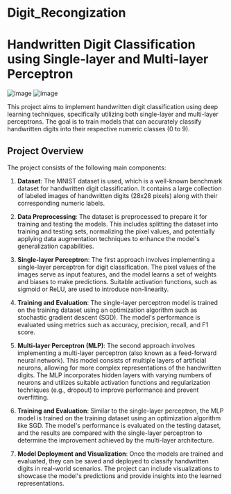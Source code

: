 # Digit_Recongization
# Handwritten Digit Classification using Single-layer and Multi-layer Perceptron
![image](https://github.com/Palakg023/Digit_Recongization/assets/91871427/6543cc1a-7d7d-4826-ad76-4de1290a09b0)
![image](https://github.com/Palakg023/Digit_Recongization/assets/91871427/9aa4a93b-7e7c-4a5f-adb6-35c2a4dd198a)


This project aims to implement handwritten digit classification using deep learning techniques, specifically utilizing both single-layer and multi-layer perceptrons. The goal is to train models that can accurately classify handwritten digits into their respective numeric classes (0 to 9).

## Project Overview

The project consists of the following main components:

1. **Dataset**: The MNIST dataset is used, which is a well-known benchmark dataset for handwritten digit classification. It contains a large collection of labeled images of handwritten digits (28x28 pixels) along with their corresponding numeric labels.

2. **Data Preprocessing**: The dataset is preprocessed to prepare it for training and testing the models. This includes splitting the dataset into training and testing sets, normalizing the pixel values, and potentially applying data augmentation techniques to enhance the model's generalization capabilities.

3. **Single-layer Perceptron**: The first approach involves implementing a single-layer perceptron for digit classification. The pixel values of the images serve as input features, and the model learns a set of weights and biases to make predictions. Suitable activation functions, such as sigmoid or ReLU, are used to introduce non-linearity.

4. **Training and Evaluation**: The single-layer perceptron model is trained on the training dataset using an optimization algorithm such as stochastic gradient descent (SGD). The model's performance is evaluated using metrics such as accuracy, precision, recall, and F1 score.

5. **Multi-layer Perceptron (MLP)**: The second approach involves implementing a multi-layer perceptron (also known as a feed-forward neural network). This model consists of multiple layers of artificial neurons, allowing for more complex representations of the handwritten digits. The MLP incorporates hidden layers with varying numbers of neurons and utilizes suitable activation functions and regularization techniques (e.g., dropout) to improve performance and prevent overfitting.

6. **Training and Evaluation**: Similar to the single-layer perceptron, the MLP model is trained on the training dataset using an optimization algorithm like SGD. The model's performance is evaluated on the testing dataset, and the results are compared with the single-layer perceptron to determine the improvement achieved by the multi-layer architecture.

7. **Model Deployment and Visualization**: Once the models are trained and evaluated, they can be saved and deployed to classify handwritten digits in real-world scenarios. The project can include visualizations to showcase the model's predictions and provide insights into the learned representations.
